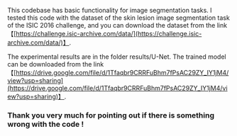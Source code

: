This codebase has basic functionality for image segmentation tasks. I tested this code with the dataset of the skin lesion image segmentation task of the ISIC 2016 challenge, and you can download the dataset from the link【[https://challenge.isic-archive.com/data/](https://challenge.isic-archive.com/data/)】. 

The experimental results are in the folder results/U-Net. The trained model can be downloaded from the link 【[https://drive.google.com/file/d/1Tfaqbr9CRRFuBhm7fPsAC29ZY_IY1jM4/view?usp=sharing](https://drive.google.com/file/d/1Tfaqbr9CRRFuBhm7fPsAC29ZY_IY1jM4/view?usp=sharing)】.

### Thank you very much for pointing out if there is something wrong with the code !


